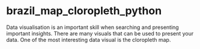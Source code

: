 # brazil_map_cloropleth_python
Data visualisation is an important skill when searching and presenting important insights. There are many visuals that can be used to present your data. One of the most interesting data visual is the cloropleth map.
